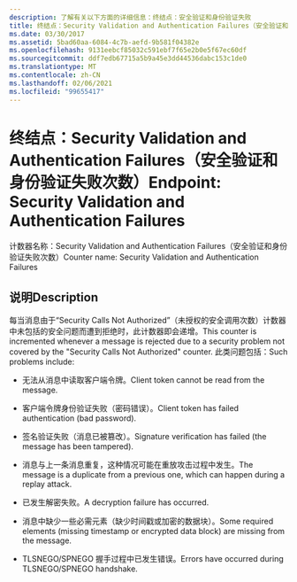 ```yaml
---
description: 了解有关以下方面的详细信息：终结点：安全验证和身份验证失败
title: 终结点：Security Validation and Authentication Failures（安全验证和身份验证失败次数）
ms.date: 03/30/2017
ms.assetid: 5bad60aa-6084-4c7b-aefd-9b581f04382e
ms.openlocfilehash: 9131eebcf85032c591ebf7f65e2b0e5f67ec60df
ms.sourcegitcommit: ddf7edb67715a5b9a45e3dd44536dabc153c1de0
ms.translationtype: MT
ms.contentlocale: zh-CN
ms.lasthandoff: 02/06/2021
ms.locfileid: "99655417"
---
```

# <a name="endpoint-security-validation-and-authentication-failures"></a><span data-ttu-id="a0cba-103">终结点：Security Validation and Authentication Failures（安全验证和身份验证失败次数）</span><span class="sxs-lookup"><span data-stu-id="a0cba-103">Endpoint: Security Validation and Authentication Failures</span></span>

<span data-ttu-id="a0cba-104">计数器名称：Security Validation and Authentication Failures（安全验证和身份验证失败次数）</span><span class="sxs-lookup"><span data-stu-id="a0cba-104">Counter name: Security Validation and Authentication Failures</span></span>  
  
## <a name="description"></a><span data-ttu-id="a0cba-105">说明</span><span class="sxs-lookup"><span data-stu-id="a0cba-105">Description</span></span>  

 <span data-ttu-id="a0cba-106">每当消息由于“Security Calls Not Authorized”（未授权的安全调用次数）计数器中未包括的安全问题而遭到拒绝时，此计数器即会递增。</span><span class="sxs-lookup"><span data-stu-id="a0cba-106">This counter is incremented whenever a message is rejected due to a security problem not covered by the "Security Calls Not Authorized" counter.</span></span> <span data-ttu-id="a0cba-107">此类问题包括：</span><span class="sxs-lookup"><span data-stu-id="a0cba-107">Such problems include:</span></span>  
  
- <span data-ttu-id="a0cba-108">无法从消息中读取客户端令牌。</span><span class="sxs-lookup"><span data-stu-id="a0cba-108">Client token cannot be read from the message.</span></span>  
  
- <span data-ttu-id="a0cba-109">客户端令牌身份验证失败（密码错误）。</span><span class="sxs-lookup"><span data-stu-id="a0cba-109">Client token has failed authentication (bad password).</span></span>  
  
- <span data-ttu-id="a0cba-110">签名验证失败（消息已被篡改）。</span><span class="sxs-lookup"><span data-stu-id="a0cba-110">Signature verification has failed (the message has been tampered).</span></span>  
  
- <span data-ttu-id="a0cba-111">消息与上一条消息重复，这种情况可能在重放攻击过程中发生。</span><span class="sxs-lookup"><span data-stu-id="a0cba-111">The message is a duplicate from a previous one, which can happen during a replay attack.</span></span>  
  
- <span data-ttu-id="a0cba-112">已发生解密失败。</span><span class="sxs-lookup"><span data-stu-id="a0cba-112">A decryption failure has occurred.</span></span>  
  
- <span data-ttu-id="a0cba-113">消息中缺少一些必需元素（缺少时间戳或加密的数据块）。</span><span class="sxs-lookup"><span data-stu-id="a0cba-113">Some required elements (missing timestamp or encrypted data block) are missing from the message.</span></span>  
  
- <span data-ttu-id="a0cba-114">TLSNEGO/SPNEGO 握手过程中已发生错误。</span><span class="sxs-lookup"><span data-stu-id="a0cba-114">Errors have occurred during TLSNEGO/SPNEGO handshake.</span></span>
